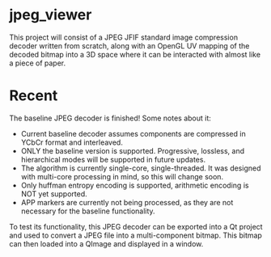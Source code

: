# jpeg_viewer
This project will consist of a JPEG JFIF standard image compression decoder written from scratch,
along with an OpenGL UV mapping of the decoded bitmap into a 3D space where it can be interacted with
almost like a piece of paper.

# Recent
The baseline JPEG decoder is finished!
Some notes about it:
- Current baseline decoder assumes components are compressed in YCbCr format and interleaved. 
- ONLY the baseline version is supported. Progressive, lossless, and hierarchical modes will be supported in future updates.
- The algorithm is currently single-core, single-threaded. It was designed with multi-core processing in mind, so this will change soon.
- Only huffman entropy encoding is supported, arithmetic encoding is NOT yet supported.
- APP markers are currently not being processed, as they are not necessary for the baseline functionality.

To test its functionality, this JPEG decoder can be exported into a Qt project and used to convert a JPEG file into a multi-component bitmap.
This bitmap can then loaded into a QImage and displayed in a window.
